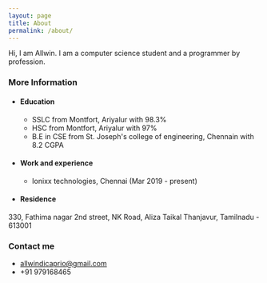 ```yaml
---
layout: page
title: About
permalink: /about/
---
```


Hi, I am Allwin. I am a computer science student and a programmer by profession. 

### More Information

* #### Education
  * SSLC from Montfort, Ariyalur with 98.3%
  * HSC from Montfort, Ariyalur with 97%
  * B.E in CSE from St. Joseph's college of engineering, Chennain with 8.2 CGPA

* #### Work and experience
  * Ionixx technologies, Chennai (Mar 2019 - present)
  
* #### Residence


330, Fathima nagar 2nd street,
NK Road, Aliza Taikal
Thanjavur,
Tamilnadu - 613001
### Contact me

* [allwindicaprio@gmail.com](mailto:allwindicaprio@gmail.com)
* +91 979168465
